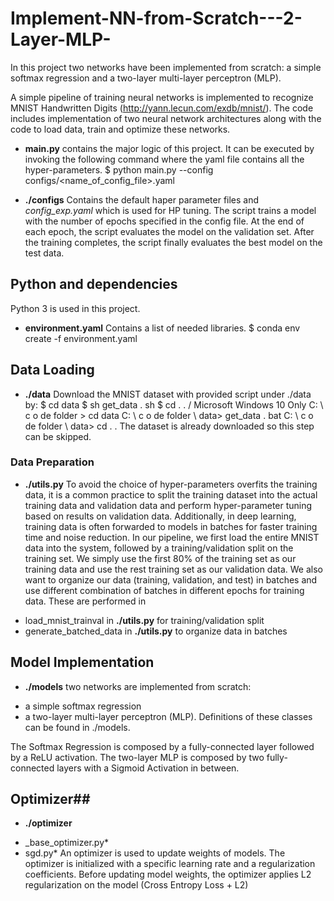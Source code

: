 # Implement-NN-from-Scratch---2-Layer-MLP-
In this project two networks have been implemented from scratch: a simple softmax regression and a two-layer multi-layer perceptron (MLP).

A simple pipeline of training neural networks is implemented to recognize MNIST Handwritten Digits (http://yann.lecun.com/exdb/mnist/).
The code includes implementation of two neural network architectures along with the code to load data, train and optimize these networks.

- **main.py**
  contains the major logic of this project. It can be executed by invoking the following command where the yaml file contains all the
hyper-parameters.
$ python main.py --config configs/<name_of_config_file>.yaml

- **./configs**
Contains the default haper parameter files and *config_exp.yaml* which is used for HP tuning.
The script trains a model with the number of epochs specified in the config file. At the end of each epoch, the script evaluates the model on the
validation set. After the training completes, the script finally evaluates the best model on the test data.

## Python and dependencies
Python 3 is used in this project.

- **environment.yaml**
Contains a list of needed libraries. 
$ conda env create -f environment.yaml

## Data Loading ##
- **./data**
Download the MNIST dataset with  provided script under ./data by:
$ cd data
$ sh get_data . sh
$ cd . . /
Microsoft Windows 10 Only
C: \ c o de  folder > cd data
C: \ c o de  folder \ data> get_data . bat
C: \ c o de  folder \ data> cd . .
The dataset is already downloaded so this step can be skipped.

### Data Preparation ##
- **./utils.py**
To avoid the choice of hyper-parameters overfits the training data, it is a common practice to split the training dataset into the actual training data and validation data and perform hyper-parameter tuning based on results on validation data. Additionally, in deep learning, training data is often forwarded to models in batches for faster training time and noise reduction.
In our pipeline, we first load the entire MNIST data into the system, followed by a training/validation split on the training set. We simply use the first
80% of the training set as our training data and use the rest training set as our validation data. We also want to organize our data (training,
validation, and test) in batches and use different combination of batches in different epochs for training data.
These are performed in
 * load_mnist_trainval in **./utils.py** for training/validation split
 * generate_batched_data in **./utils.py** to organize data in batches

## Model Implementation ##
- **./models**
two networks are implemented from scratch: 
* a simple softmax regression
* a two-layer multi-layer perceptron (MLP). 
Definitions of these classes can be found in ./models.

The Softmax Regression is composed by a fully-connected layer followed by a ReLU activation. The two-layer MLP is composed by two fully-connected layers with a Sigmoid Activation in between.

## Optimizer##
- **./optimizer**
* _base_optimizer.py*
* sgd.py*
An optimizer is used to update weights of models. The optimizer is initialized with a specific learning rate and a regularization coefficients. Before
updating model weights, the optimizer applies L2 regularization on the model (Cross Entropy Loss + L2)

